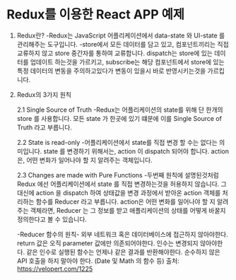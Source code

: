 # Redux를 이용한 React APP 예제

1. Redux란?
	-Redux는 JavaScript 어플리케이션에서 data-state 와 UI-state 를 관리해주는 도구입니다.
	-store에서 모든 데이터를 담고 있고, 컴포넌트끼리는 직접 교류하지 않고 store 중간자를 통하여 교류합니다. 
  	dispatch는 store에 있는 데이터를 업데이트 하는것을 가르키고, subscribe는 해당 컴포넌트에서 store에 있는 
  	특정 데이터의 변동을 주의하고있다가 변동이 있을시 바로 반영시키는것을 가르킵니다.

2. Redux의 3가지 원칙

  	2.1 Single Source of Truth
   -Redux는 어플리케이션의 state를 위해 단 한개의 store 를 사용합니다. 
   	 모든 state 가 한곳에 있기 떄문에 이를 Single Source of Truth 라고 부릅니다.
    
 	 2.2 State is read-only
    -어플리케이션에서 state를 직접 변경 할 수는 없다는 의미입니다.
    state 를 변경하기 위해서는, action 이 dispatch 되어야 합니다.
    action 은, 어떤 변화가 일어나야 할 지 알려주는 객체입니다.
    
 	 2.3 Changes are made with Pure Functions 
    -두번째 원칙에 설명된것처럼 Redux 에선 어플리케이션에서 state 를 직접 변경하는것을 허용하지 않습니다.
    그 대신에 action 을 dispatch 하여 상태값을 변경 과정에서 받아온 action 객체를 처리하는 함수를 Reducer 라고 부릅니다.
    action은 어떤 변화를 일어나야 할 지 알려주는 객체라면, Reducer 는 그 정보를 받고 애플리케이션의 상태를 어떻게 바꿀지 정의한다고 볼 수 있습니다.
    
    -Reducer 함수의 원칙-
    외부 네트워크 혹은 데이터베이스에 접근하지 않아야한다.
    return 값은 오직 parameter 값에만 의존되어야한다.
    인수는 변경되지 않아야한다.
    같은 인수로 실행된 함수는 언제나 같은 결과를 반환해야한다.
    순수하지 않은 API 호출을 하지 말아야 한다. (Date 및 Math 의 함수 등)
출처: https://velopert.com/1225
